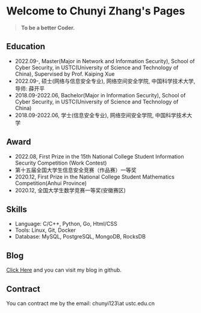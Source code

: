 # Welcome to Chunyi Zhang's Pages

> **To be a better Coder.**

## Education

- 2022.09-, Master(Major in Network and Information Security), School of Cyber Security, in USTC(University of Science and Technology of China), Supervised by Prof. Kaiping Xue
- 2022.09-, 硕士(网络与信息安全专业), 网络空间安全学院, 中国科学技术大学, 导师: 薛开平
- 2018.09-2022.06, Bachelor(Major in Information Security), School of Cyber Security, in USTC(University of Science and Technology of China)
- 2018.09-2022.06, 学士(信息安全专业), 网络空间安全学院, 中国科学技术大学



## Award
- 2022.08, First Prize in the 15th National College Student Information Security Competition (Work Contest)
- 第十五届全国大学生信息安全竞赛（作品赛）一等奖
- 2020.12, First Prize in the National College Student Mathematics Competition(Anhui Province)
- 2020.12, 全国大学生数学竞赛一等奖(安徽赛区)

## Skills
- Language: C/C++, Python, Go, Html/CSS
- Tools: Linux, Git, Docker
- Database: MySQL, PostgreSQL, MongoDB, RocksDB

## Blog

[Click Here](./Blog/.index.md) and you can visit my blog in github.

## Contract

You can contract me by the email: chunyi123\at ustc.edu.cn

